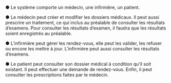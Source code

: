 ● Le système comporte un médecin, une infirmière, un patient.

● Le médecin peut créer et modifier les dossiers médicaux. Il peut aussi prescrire un traitement, ce qui inclus au préalable de consulter les résultats d’examens. Pour consulter les résultats d’examen, il faudra que les résultats soient enregistrés au préalable.

● L’infirmière peut gérer les rendez-vous, elle peut les valider, les refuser ou encore les mettre à jour. L’infirmière peut aussi consulter les résultats d’examens.

● Le patient peut consulter son dossier médical à condition qu’il soit existant. Il peut effectuer une demande de rendez-vous. Enfin, il peut consulter les prescriptions faites par le médecin.

